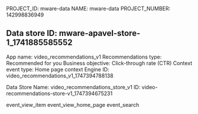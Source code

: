 PROJECT_ID: mware-data
NAME: mware-data
PROJECT_NUMBER: 142998836949

Data store ID: mware-apavel-store-1_1741885585552
---------------

App name: video_recommendations_v1
Recommendations type: Recommended for you
Business objective: Click-through rate (CTR)
Context event type: Home page context 
Engine ID: video_recommendations_v1_1747394788138

Data Store
Name: video_recommendations_store_v1
ID: video-recommendations-store-v1_1747394675231


event_view_item
event_view_home_page
event_search